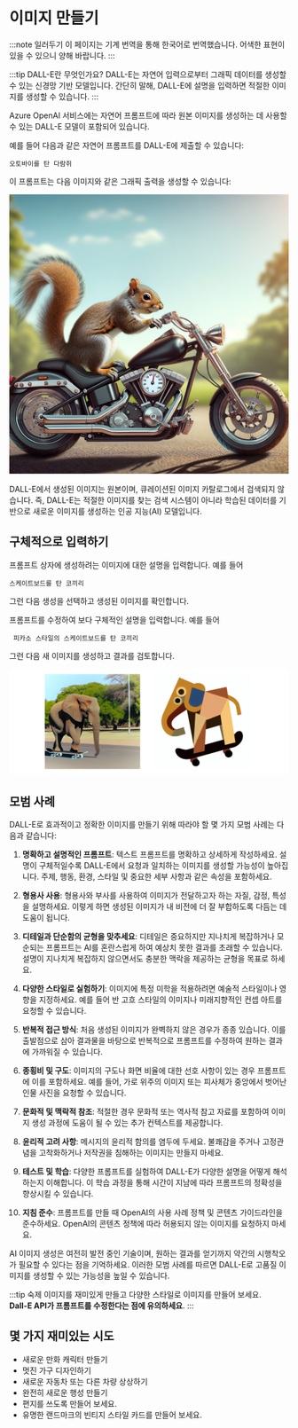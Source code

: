 <head>
  <body className="navigation-with-keyboard ko" />
</head>

# 이미지 만들기

:::note 일러두기
이 페이지는 기계 번역을 통해 한국어로 번역했습니다. 어색한 표현이 있을 수 있으니 양해 바랍니다.
:::

:::tip DALL-E란 무엇인가요?
DALL-E는 자연어 입력으로부터 그래픽 데이터를 생성할 수 있는 신경망 기반 모델입니다. 간단히 말해, DALL-E에 설명을 입력하면 적절한 이미지를 생성할 수 있습니다.
:::

Azure OpenAI 서비스에는 자연어 프롬프트에 따라 원본 이미지를 생성하는 데 사용할 수 있는 DALL-E 모델이 포함되어 있습니다.

예를 들어 다음과 같은 자연어 프롬프트를 DALL-E에 제출할 수 있습니다:

```text title="사용자 메시지"
오토바이를 탄 다람쥐
```

이 프롬프트는 다음 이미지와 같은 그래픽 출력을 생성할 수 있습니다:

![오토바이를 탄 다람쥐](./../images/squirrel.png)

DALL-E에서 생성된 이미지는 원본이며, 큐레이션된 이미지 카탈로그에서 검색되지 않습니다. 즉, DALL-E는 적절한 이미지를 찾는 검색 시스템이 아니라 학습된 데이터를 기반으로 새로운 이미지를 생성하는 인공 지능(AI) 모델입니다.

## 구체적으로 입력하기 

프롬프트 상자에 생성하려는 이미지에 대한 설명을 입력합니다. 예를 들어

```text title="사용자 메시지"
스케이트보드를 탄 코끼리
```

그런 다음 생성을 선택하고 생성된 이미지를 확인합니다.

프롬프트를 수정하여 보다 구체적인 설명을 입력합니다. 예를 들어

```text
 피카소 스타일의 스케이트보드를 탄 코끼리
```

그런 다음 새 이미지를 생성하고 결과를 검토합니다.

![스케이트보드를 탄 코끼리](./../images/dall-e-skateboard.png)

## 모범 사례

DALL-E로 효과적이고 정확한 이미지를 만들기 위해 따라야 할 몇 가지 모범 사례는 다음과 같습니다:  

1. **명확하고 설명적인 프롬프트**: 텍스트 프롬프트를 명확하고 상세하게 작성하세요. 설명이 구체적일수록 DALL-E에서 요청과 일치하는 이미지를 생성할 가능성이 높아집니다. 주제, 행동, 환경, 스타일 및 중요한 세부 사항과 같은 속성을 포함하세요.  

2. **형용사  사용**: 형용사와 부사를 사용하여 이미지가 전달하고자 하는 자질, 감정, 특성을 설명하세요. 이렇게 하면 생성된 이미지가 내 비전에 더 잘 부합하도록 다듬는 데 도움이 됩니다.  

3. **디테일과 단순함의 균형을 맞추세요**: 디테일은 중요하지만 지나치게 복잡하거나 모순되는 프롬프트는 AI를 혼란스럽게 하여 예상치 못한 결과를 초래할 수 있습니다. 설명이 지나치게 복잡하지 않으면서도 충분한 맥락을 제공하는 균형을 목표로 하세요.  

4. **다양한 스타일로 실험하기**: 이미지에 특정 미학을 적용하려면 예술적 스타일이나 영향을 지정하세요. 예를 들어 반 고흐 스타일의 이미지나 미래지향적인 컨셉 아트를 요청할 수 있습니다.  

5. **반복적  접근 방식**: 처음 생성된 이미지가 완벽하지 않은 경우가 종종 있습니다. 이를 출발점으로 삼아 결과물을 바탕으로 반복적으로 프롬프트를 수정하여 원하는 결과에 가까워질 수 있습니다.  

6. **종횡비 및 구도**: 이미지의 구도나 화면 비율에 대한 선호 사항이 있는 경우 프롬프트에 이를 포함하세요. 예를 들어, 가로 위주의 이미지 또는 피사체가 중앙에서 벗어난 인물 사진을 요청할 수 있습니다.  

7. **문화적 및 맥락적 참조**: 적절한 경우 문화적 또는 역사적 참고 자료를 포함하여 이미지 생성 과정에 도움이 될 수 있는 추가 컨텍스트를 제공합니다.  

8. **윤리적  고려 사항**: 메시지의 윤리적 함의를 염두에 두세요. 불쾌감을 주거나 고정관념을 고착화하거나 저작권을 침해하는 이미지는 만들지 마세요.  

9. **테스트 및 학습**: 다양한 프롬프트를 실험하여 DALL-E가 다양한 설명을 어떻게 해석하는지 이해합니다. 이 학습 과정을 통해 시간이 지남에 따라 프롬프트의 정확성을 향상시킬 수 있습니다.  

10. **지침 준수**: 프롬프트를 만들 때 OpenAI의 사용 사례 정책 및 콘텐츠 가이드라인을 준수하세요. OpenAI의 콘텐츠 정책에 따라 허용되지 않는 이미지를 요청하지 마세요.  

AI 이미지 생성은 여전히 발전 중인 기술이며, 원하는 결과를 얻기까지 약간의 시행착오가 필요할 수 있다는 점을 기억하세요. 이러한 모범 사례를 따르면 DALL-E로 고품질 이미지를 생성할 수 있는 가능성을 높일 수 있습니다.

:::tip 숙제
이미지를 재미있게 만들고 다양한 스타일로 이미지를 만들어 보세요.   
**Dall-E API가 프롬프트를 수정한다는 점에 유의하세요**.
:::

## 몇 가지 재미있는 시도

- 새로운 만화 캐릭터 만들기
- 멋진 가구 디자인하기
- 새로운 자동차 또는 다른 차량 상상하기
- 완전히 새로운 행성 만들기
- 편지를 쓰도록 만들어 보세요.
- 유명한 랜드마크의 빈티지 스타일 카드를 만들어 보세요.
